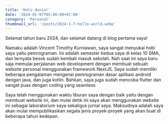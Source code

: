 ```yaml
---
title: 'Halo dunia!'
date: '2024-01-07T05:00:00+07:00'
category: 'Personal'
thumbnail_url: '/posts/2024-1-7-hello-world.webp'
---
```

Selamat tahun baru 2024, dan selamat datang di blog pertama saya!

Namaku adalah Vincent Timothy Kurniawan, saya sangat menyukai hobi saya yaitu pemrograman. Ini adalah semester kedua saya di kelas 10 SMA, dan ternyata besok sudah kembali masuk sekolah. Nah saat ini saya baru saja memulai perjalanan web development dengan membuat sebuah website personal menggunakan framework NextJS. Saya sudah memiliki beberapa pengalaman mengenai pemrograman dasar aplikasi android dengan java, dan juga kotlin. Bahkan, saya juga sudah mencoba flutter dan sangat puas dengan coding yang seamless

Saya telah menggunakan waktu liburan saya dengan baik yaitu dengan membuat website ini, dan mulai detik ini saya akan menggunakan website ini sebagai laboratorium saya sekaligus jurnal saya. Maksudnya adalah saya akan mulai mempublikasikan segala jenis proyek-proyek yang akan buat di beberapa tahun kedepan.